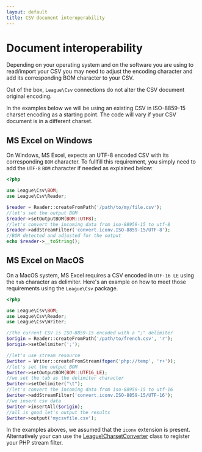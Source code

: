 ```yaml
---
layout: default
title: CSV document interoperability
---
```


# Document interoperability

Depending on your operating system and on the software you are using to read/import your CSV you may need to adjust the encoding character and add its corresponding BOM character to your CSV.

<p class="message-info">Out of the box, <code>League\Csv</code> connections do not alter the CSV document original encoding.</p>

In the examples below we will be using an existing CSV in ISO-8859-15 charset encoding as a starting point. The code will vary if your CSV document is in a different charset.

## MS Excel on Windows

On Windows, MS Excel, expects an UTF-8 encoded CSV with its corresponding `BOM` character. To fullfill this requirement, you simply need to add the `UTF-8` `BOM` character if needed as explained below:

~~~php
<?php

use League\Csv\BOM;
use League\Csv\Reader;

$reader = Reader::createFromPath('/path/to/my/file.csv');
//let's set the output BOM
$reader->setOutputBOM(BOM::UTF8);
//let's convert the incoming data from iso-88959-15 to utf-8
$reader->addStreamFilter('convert.iconv.ISO-8859-15/UTF-8');
//BOM detected and adjusted for the output
echo $reader->__toString();

~~~

## MS Excel on MacOS

On a MacOS system, MS Excel requires a CSV encoded in `UTF-16 LE` using the `tab` character as delimiter. Here's an example on how to meet those requirements using the `League\Csv` package.

~~~php
<?php

use League\Csv\BOM;
use League\Csv\Reader;
use League\Csv\Writer;

//the current CSV is ISO-8859-15 encoded with a ";" delimiter
$origin = Reader::createFromPath('/path/to/french.csv', 'r');
$origin->setDelimiter(';');

//let's use stream resource
$writer = Writer::createFromStream(fopen('php://temp', 'r+'));
//let's set the output BOM
$writer->setOutputBOM(BOM::UTF16_LE);
//we set the tab as the delimiter character
$writer->setDelimiter("\t");
//let's convert the incoming data from iso-88959-15 to utf-16
$writer->addStreamFilter('convert.iconv.ISO-8859-15/UTF-16');
//we insert csv data
$writer->insertAll($origin);
//all is good let's output the results
$writer->output('mycsvfile.csv');
~~~

<p class="message-notice">In the examples aboves, we assumed that the <code>iconv</code> extension is present. Alternatively your can use the <a href="/9.0/converter/charset/">League\CharsetConverter</a> class to register your PHP stream filter.</p>